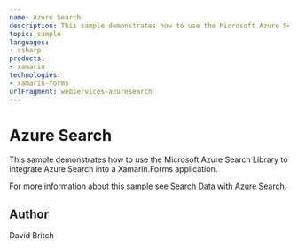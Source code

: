 ```yaml
---
name: Azure Search
description: This sample demonstrates how to use the Microsoft Azure Search Library to integrate Azure Search into a Xamarin.Forms application.  For more inform...
topic: sample
languages:
- csharp
products:
- xamarin
technologies:
- xamarin-forms
urlFragment: webservices-azuresearch
---
```

Azure Search
============

This sample demonstrates how to use the Microsoft Azure Search Library to integrate Azure Search into a Xamarin.Forms application.

For more information about this sample see [Search Data with Azure Search](https://developer.xamarin.com/guides/xamarin-forms/web-services/search/azure-search/).

Author
------

David Britch
